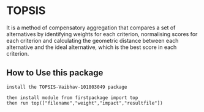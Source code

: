 # TOPSIS
It is a method of compensatory aggregation that compares a set of alternatives by identifying weights for each criterion, normalising scores for each criterion and calculating the geometric distance between each alternative and the ideal alternative, which is the best score in each criterion.

## How to Use this package

```
install the TOPSIS-Vaibhav-101803049 package

then install module from firstpackage import top
then run top(["filename","weight","impact","resultfile"])
```